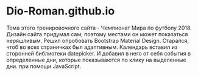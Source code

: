 # Dio-Roman.github.io
Тема этого тренировочного сайта - Чемпионат Мира по футболу 2018. Дизайн сайта придумал сам, поэтому местами он может показаться неряшливым. Решил опробовать Bootstrap Material Design. Старался, чтоб во всех страничках был адаптивным. Календарь вставил из сторонней библиотеки datepicker. И добавил в него от себя события в определенные дни, которые показываются по клику на выделенные дни. при помощи JavaScript.
